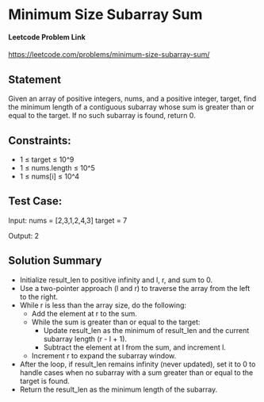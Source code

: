 # Minimum Size Subarray Sum

#### Leetcode Problem Link
https://leetcode.com/problems/minimum-size-subarray-sum/

## Statement
Given an array of positive integers, nums, and a positive integer, target, find the minimum length of a contiguous subarray whose sum is greater than or equal to the target. If no such subarray is found, return 0.

## Constraints:
- 1 ≤ target ≤ 10^9
- 1 ≤ nums.length ≤ 10^5
- 1 ≤ nums[i] ≤ 10^4

## Test Case:
Input:
nums = [2,3,1,2,4,3]
target = 7
    
Output:
2


## Solution Summary
- Initialize result_len to positive infinity and l, r, and sum to 0.
- Use a two-pointer approach (l and r) to traverse the array from the left to the right.
- While r is less than the array size, do the following:
    - Add the element at r to the sum.
    - While the sum is greater than or equal to the target:
        - Update result_len as the minimum of result_len and the current subarray length (r - l + 1).
        - Subtract the element at l from the sum, and increment l.
    - Increment r to expand the subarray window.
- After the loop, if result_len remains infinity (never updated), set it to 0 to handle cases when no subarray with a sum greater than or equal to the target is found.
- Return the result_len as the minimum length of the subarray.